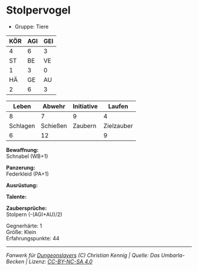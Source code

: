 # Stolpervogel  
- Gruppe: Tiere  

| KÖR | AGI | GEI |  
| --- | --- | --- |  
| 4   | 6   | 3   |
| ST  | BE  | VE  |  
| 1   | 3   | 0   |
| HÄ  | GE  | AU  |  
| 2   | 6   | 3   |


| Leben    | Abwehr   | Initiative | Laufen     |
| -------- | -------- | ---------- | ---------- |
| 8        | 7        | 9          | 4          |
| Schlagen | Schießen | Zaubern    | Zielzauber |
| 6        | 12       |            | 9          |

**Bewaffnung:**  
Schnabel (WB+1)

**Panzerung:**  
Federkleid (PA+1)

**Ausrüstung:**  


**Talente:**  


**Zaubersprüche:**  
Stolpern (-(AGI+AU)/2)

Gegnerhärte: 1  
Größe: Klein  
Erfahrungspunkte: 44  



___
*Fanwerk für [Dungeonslayers](https://www.dungeonslayers.net/) (C) Christian Kennig | Quelle: Das Umbarla-Becken | Lizenz: [CC-BY-NC-SA 4.0](https://creativecommons.org/licenses/by-nc-sa/4.0/deed.de)*